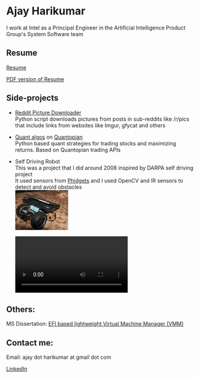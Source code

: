 Ajay Harikumar
===========


I work at Intel as a Principal Engineer in the Artificial Intelligence Product Group's System Software team   
   

   
Resume
------
[Resume](https://raw.githubusercontent.com/ajayhk/ajayhk.github.io/master/resume.html)   
   
[PDF version of Resume](https://github.com/ajayhk/ajayhk.github.io/raw/master/pdf/resume_no_addr.pdf)

   
   
   
Side-projects
--------
   
*   [Reddit Picture Downloader](https://github.com/ajayhk/reddit-downloader)    
    Python script downloads pictures from posts in sub-reddits like /r/pics that include links from websites like Imgur, gfycat and others  
    
    

*   [Quant algos](https://github.com/ajayhk/quant/tree/master/algos) on [Quantopian](https://www.quantopian.com/)   
    Python based quant strategies for trading stocks and maximizing returns. Based on Quantopian trading APIs
       
    
    
*   Self Driving Robot   
    This was a project that I did around 2008 inspired by DARPA self driving project   
    It used sensors from [Phidgets](https://www.phidgets.com/) and I used OpenCV and IR sensors to detect and avoid obstacles      
    ![Robot](https://raw.githubusercontent.com/ajayhk/ajayhk.github.io/master/images/robot.jpg "Self Driving Robot"   )

    ![Robot in action!!](https://raw.githubusercontent.com/ajayhk/ajayhk.github.io/master/images/robot.avi)


   
   

Others:   
------

MS Dissertation: [EFI based lightweight Virtual Machine Manager (VMM)](https://github.com/ajayhk/ajayhk.github.io/raw/master/pdf/EFI_VMM_MS_dissertation.pdf)

   
   
   
   
   

Contact me:   
------- 
Email: ajay dot harikumar at gmail dot com    

[LinkedIn](https://www.linkedin.com/in/ajayharikumar/)   

